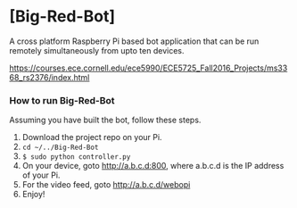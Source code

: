 # [Big-Red-Bot]
A cross platform Raspberry Pi based bot application that can be run remotely simultaneously from upto ten devices. 

https://courses.ece.cornell.edu/ece5990/ECE5725_Fall2016_Projects/ms3368_rs2376/index.html

### How to run Big-Red-Bot
Assuming you have built the bot, follow these steps.

1. Download the project repo on your Pi.
2. ```cd ~/../Big-Red-Bot```
3. ```$ sudo python controller.py```
4. On your device, goto http://a.b.c.d:800, where a.b.c.d is the IP address of your Pi.
5. For the video feed, goto http://a.b.c.d/webopi
6. Enjoy!
